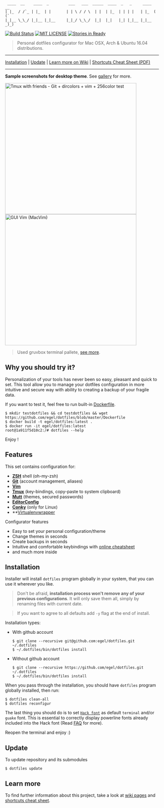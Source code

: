 ```
 ____  __    ____  _         ___   ___  _____  ____  _   _     ____  __
| |_  / /`_ | |_  | |       | | \ / / \  | |  | |_  | | | |   | |_  ( (`
|_|__ \_\_/ |_|__ |_|__     |_|_/ \_\_/  |_|  |_|   |_| |_|__ |_|__ _)_)
```

[![Build Status](https://travis-ci.org/egel/dotfiles.svg?branch=master)](https://travis-ci.org/egel/dotfiles)
[![MIT LICENSE](http://img.shields.io/badge/license-MIT-yellowgreen.svg?style=square)](https://github.com/egel/dotfiles/blob/master/LICENSE)
[![Stories in Ready](https://badge.waffle.io/egel/dotfiles.svg?label=ready&title=Ready)](http://waffle.io/egel/dotfiles)

> Personal dotfiles configurator for Mac OSX, Arch & Ubuntu 16.04 distributions.

* * *
[Installation](#installation) | [Update](#update) | [Learn more on Wiki][dotfiles-wiki] | [Shortcuts Cheat Sheet (PDF)][shortcuts-cheat-sheet]
* * *
**Sample screenshots for desktop theme**. See [gallery][wiki-gallery] for more.

<img src="http://i.imgur.com/WBaOs30.png" title="Tmux with friends - Git + dircolors + vim + 256color test" width="430" />
<img src="http://i.imgur.com/fBkmExR.png" title="GUI Vim (MacVim)" width="430" />

> Used gruvbox terminal pallete, [see more][wiki-terminal-pallete].


## Why you should try it?
Personalization of your tools has never been so easy, pleasant and quick to set.
This tool allow you to manage your dotfiles configuration in more intuitive and
secure way with ability to creating a backup of your fragile data.

If you want to test it, feel free to run built-in [Dockerfile](https://github.com/egel/dotfiles/blob/master/Dockerfile).

```shell
$ mkdir testdotfiles && cd testdotfiles && wget https://github.com/egel/dotfiles/blob/master/Dockerfile
$ docker build -t egel/dotfiles:latest .
$ docker run -it egel/dotfiles:latest
root@1a911f5d10c2:/# dotfiles --help
```

Enjoy !

## Features

This set contains configuration for:
-   **[ZSH][zsh-webpage]** shell (oh-my-zsh)
-   **[Git][git-webpage]** (account management, aliases)
-   **[Vim][vim-webpage]**
-   **[Tmux][tmux-webpage]** (key-bindings, copy-paste to system clipboard)
-   **[Mutt][mutt-webpage]** (themes, secured passwords)
-   **[EditorConfig][editorconfig-webpage]**
-   **[Conky][conky-webpage]** (only for Linux)
-   **[Virtualenvwrapper][virtulenvwrapper-webpage]

Configurator features
-   Easy to set your personal configuration/theme
-   Change themes in seconds
-   Create backups in seconds
-   Intuitive and comfortable keybindings with [online cheatsheet][shortcuts-cheat-sheet]
-   and much more inside


## Installation
Installer will install `dotfiles` program globally in your system, that you can
use it wherever you like.

> Don't be afraid, **installation process won't remove any of your previous
> configurations**. It will only save them all, simply by renaming files with
> current date.

> If you want to agree to all defaults add `-y` flag at the end of install.

Installation types:
*   With github account
    ```shell
    $ git clone --recursive git@github.com:egel/dotfiles.git ~/.dotfiles
    $ ~/.dotfiles/bin/dotfiles install
    ```

*   Without github account
    ```shell
    $ git clone --recursive https://github.com/egel/dotfiles.git ~/.dotfiles
    $ ~/.dotfiles/bin/dotfiles install
    ```

When you pass through the installation, you should have `dotfiles` program
globally installed, then run:

```shell
$ dotfiles clean-all
$ dotfiles reconfigur
```

The last thing you should do is to set [`Hack font`][hack-font-webpage] as
default `terminal` and/or `guake` font. This is essential to correctly display
powerline fonts already included into the Hack font (Read [FAQ][wiki-faq] for
more).

Reopen the terminal and enjoy :)


## Update
To update repository and its submodules

```shell
$ dotfiles update
```

## Learn more
To find further information about this project, take a look at [wiki
pages][dotfiles-wiki] and [shortcuts cheat sheet][shortcuts-cheat-sheet].

  [dotfiles-wiki]: https://github.com/egel/dotfiles/wiki
  [wiki-gallery]: https://github.com/egel/dotfiles/wiki/Gallery
  [wiki-faq]: https://github.com/egel/dotfiles/wiki/FAQ-(Frequently-Asked-Questions)
  [wiki-terminal-pallete]: https://github.com/egel/dotfiles/wiki/FAQ-(Frequently-Asked-Questions)#terminal-color-pallete-gruvbox
  [shortcuts-cheat-sheet]: http://bit.ly/1wqcChS
  [powerline-install-webpage]: https://powerline.readthedocs.org/en/latest/installation/linux.html#font-installation
  [hack-font-webpage]: http://sourcefoundry.org/hack/
  [mutt-webpage]: http://www.mutt.org/
  [tmux-webpage]: https://tmux.github.io/
  [vim-webpage]: http://www.vim.org/
  [git-webpage]: https://git-scm.com/
  [zsh-webpage]: http://www.zsh.org/
  [editorconfig-webpage]: http://editorconfig.org/
  [conky-webpage]: https://github.com/brndnmtthws/conky
  [virtulenvwrapper-webpage]: https://virtualenvwrapper.readthedocs.io/en/latest/

